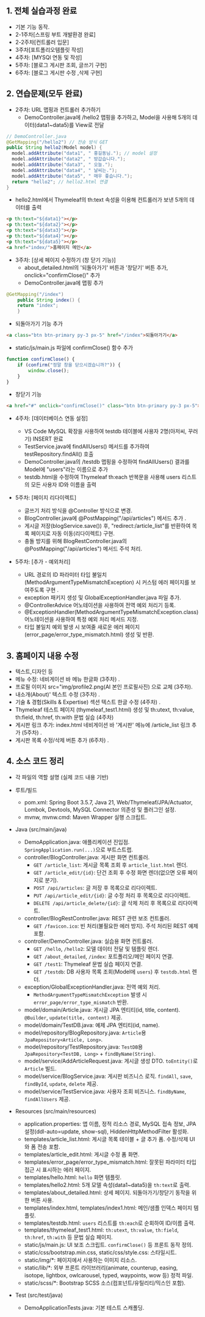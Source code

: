 ## 1. 전체 실습과정 완료
- 기본 기능 동작.
- 2-1주차[스프링 부트 개발환경 완료]
- 2-2주차[컨트롤러 입문]
- 3주차[포트폴리오템플릿 작성]
- 4주차: [MYSQl 연동 및 작성]
- 5주차: [블로그 게시판 조회, 글쓰기 구현]
- 6주차: [블로그 게시판 수정 ,삭제 구현]

## 2. 연습문제(모두 완료)
- 2주차: URL 맵핑과 컨트롤러 추가하기
  - DemoController.java에 /hello2 맵핑을 추가하고, Model을 사용해 5개의 데이터(data1~data5)를 View로 전달

```java
// DemoController.java
@GetMapping("/hello2") // 전송 방식 GET
public String hello2(Model model) {
  model.addAttribute("data1", " 홍길동님."); // model 설정
  model.addAttribute("data2", " 방갑습니다.");
  model.addAttribute("data3", " 오늘.");
  model.addAttribute("data4", " 날씨는.");
  model.addAttribute("data5", " 매우 좋습니다.");
  return "hello2"; // hello2.html 연결
}
```

  - hello2.html에서 Thymeleaf의 th:text 속성을 이용해 컨트롤러가 보낸 5개의 데이터를 출력

```html
<p th:text="${data1}"></p>
<p th:text="${data2}"></p>
<p th:text="${data3}"></p>
<p th:text="${data4}"></p>
<p th:text="${data5}"></p>
<a href="index/">홈페이지 메인</a>
```

- 3주차: [상세 페이지 수정하기 (창 닫기 기능)] 
  - about_detailed.html의 '되돌아가기' 버튼과 '창닫기' 버튼 추가, onclick="confirmClose()" 추가
  - DemoController.java에 맵핑 추가

```java
@GetMapping("/index")
    public String index() {
    return "index";
    }
```

  - 되돌아가기 기능 추가

```html
<a class="btn btn-primary py-3 px-5" href="/index">되돌아가기</a>
```

  - static/js/main.js 파일에 confirmClose() 함수 추가

```javascript
function confirmClose() {
    if (confirm("정말 창을 닫으시겠습니까?")) {
        window.close(); 
    }
}
```

  - 창닫기 기능

```html
<a href="#" onclick="confirmClose()" class="btn btn-primary py-3 px-5">창닫기</a>
```

- 4주차: [데이터베이스 연동 설정] 
  - VS Code MySQL 확장을 사용하여 testdb 테이블에 사용자 2명(아저씨, 꾸러기) INSERT 완료
  - TestService.java에 findAllUsers() 메서드를 추가하여 testRepository.findAll() 호출
  - DemoController.java의 /testdb 맵핑을 수정하여 findAllUsers() 결과를 Model에 "users"라는 이름으로 추가
  - testdb.html을 수정하여 Thymeleaf th:each 반복문을 사용해 users 리스트의 모든 사용자 ID와 이름을 출력

- 5주차: [페이지 리다이렉트]
  - 글쓰기 처리 방식을 @Controller 방식으로 변경.
  - BlogController.java에 @PostMapping("/api/articles") 메서드 추가 .
  - 게시글 저장(blogService.save()) 후, "redirect:/article_list"를 반환하여 목록 페이지로 자동 이동(리다이렉트) 구현.
  - 충돌 방지를 위해 BlogRestController.java의 @PostMapping("/api/articles") 메서드 주석 처리.

- 5주차: [추가 - 예외처리]
  - URL 경로의 ID 파라미터 타입 불일치(MethodArgumentTypeMismatchException) 시 커스텀 에러 페이지를 보여주도록 구현 .
  - exception 패키지 생성 및 GlobalExceptionHandler.java 파일 추가.
  - @ControllerAdvice 어노테이션을 사용하여 전역 예외 처리기 등록.
  - @ExceptionHandler(MethodArgumentTypeMismatchException.class) 어노테이션을 사용하여 특정 예외 처리 메서드 지정.
  - 타입 불일치 예외 발생 시 보여줄 새로운 에러 페이지(error_page/error_type_mismatch.html) 생성 및 반환.

## 3. 홈페이지 내용 수정
- 텍스트,디자인 등
- 메뉴 수정: 네비게이션 바 메뉴 한글화 (3주차) . 
- 프로필 이미지 src="img/profile2.png(AI 본인 프로필사진) 으로 교체 (3주차). 
- 내소개(About)' 텍스트 수정 (3주차) . 
- 기술 & 경험(Skills & Expertise) 섹션 텍스트 한글 수정 (4주차) . 
- Thymeleaf 테스트 페이지 (thymeleaf_test1.html) 생성 및 th:utext, th:value, th:field, th:href, th:with 문법 실습 (4주차)
- 게시판 링크 추가: index.html 네비게이션 바 '게시판' 메뉴에 /article_list 링크 추가 (5주차) .
- 게시판 목록 수정/삭제 버튼 추가 (6주차) .

## 4. 소스 코드 정리
- 각 파일의 역할 설명 (실제 코드 내용 기반)

- 루트/빌드
  - pom.xml: Spring Boot 3.5.7, Java 21, Web/Thymeleaf/JPA/Actuator, Lombok, Devtools, MySQL Connector 의존성 및 플러그인 설정.
  - mvnw, mvnw.cmd: Maven Wrapper 실행 스크립트.

- Java (src/main/java)
  - DemoApplication.java: 애플리케이션 진입점. `SpringApplication.run(...)`으로 부트스트랩.
  - controller/BlogController.java: 게시판 화면 컨트롤러.
    - `GET /article_list`: 게시글 목록 조회 후 `article_list.html` 렌더.
    - `GET /article_edit/{id}`: 단건 조회 후 수정 화면 렌더(없으면 오류 페이지로 분기).
    - `POST /api/articles`: 글 저장 후 목록으로 리다이렉트.
    - `PUT /api/article_edit/{id}`: 글 수정 처리 후 목록으로 리다이렉트.
    - `DELETE /api/article_delete/{id}`: 글 삭제 처리 후 목록으로 리다이렉트.
  - controller/BlogRestController.java: REST 관련 보조 컨트롤러.
    - `GET /favicon.ico`: 빈 처리(불필요한 에러 방지). 주석 처리된 REST 예제 포함.
  - controller/DemoController.java: 실습용 화면 컨트롤러.
    - `GET /hello`, `/hello2`: 모델 데이터 전달 및 템플릿 렌더.
    - `GET /about_detailed`, `/index`: 포트폴리오/메인 페이지 연결.
    - `GET /test1`: Thymeleaf 문법 실습 페이지 연결.
    - `GET /testdb`: DB 사용자 목록 조회(Model에 `users`) 후 `testdb.html` 렌더.
  - exception/GlobalExceptionHandler.java: 전역 예외 처리.
    - `MethodArgumentTypeMismatchException` 발생 시 `error_page/error_type_mismatch` 반환.
  - model/domain/Article.java: 게시글 JPA 엔티티(id, title, content). `@Builder`, `update(title, content)` 제공.
  - model/domain/TestDB.java: 예제 JPA 엔티티(id, name).
  - model/repository/BlogRepository.java: `Article`용 `JpaRepository<Article, Long>`.
  - model/repository/TestRepository.java: `TestDB`용 `JpaRepository<TestDB, Long>` + `findByName(String)`.
  - model/service/AddArticleRequest.java: 게시글 생성 DTO. `toEntity()`로 `Article` 빌드.
  - model/service/BlogService.java: 게시판 비즈니스 로직. `findAll`, `save`, `findById`, `update`, `delete` 제공.
  - model/service/TestService.java: 사용자 조회 비즈니스. `findByName`, `findAllUsers` 제공.

- Resources (src/main/resources)
  - application.properties: 앱 이름, 정적 리소스 경로, MySQL 접속 정보, JPA 설정(ddl-auto=update, show-sql), HiddenHttpMethodFilter 활성화.
  - templates/article_list.html: 게시글 목록 테이블 + 글 추가 폼. 수정/삭제 UI와 폼 전송 포함.
  - templates/article_edit.html: 게시글 수정 폼 화면.
  - templates/error_page/error_type_mismatch.html: 잘못된 파라미터 타입 접근 시 표시하는 에러 페이지.
  - templates/hello.html: `hello` 화면 템플릿.
  - templates/hello2.html: 5개 모델 속성(data1~data5)을 `th:text`로 출력.
  - templates/about_detailed.html: 상세 페이지. 되돌아가기/창닫기 동작을 위한 버튼 사용.
  - templates/index.html, templates/index1.html: 메인/샘플 인덱스 페이지 템플릿.
  - templates/testdb.html: `users` 리스트를 `th:each`로 순회하여 ID/이름 출력.
  - templates/thymeleaf_test1.html: `th:utext`, `th:value`, `th:field`, `th:href`, `th:with` 등 문법 실습 페이지.
  - static/js/main.js: UI 보조 스크립트. `confirmClose()` 등 프론트 동작 정의.
  - static/css/bootstrap.min.css, static/css/style.css: 스타일시트.
  - static/img/*: 페이지에서 사용하는 이미지 리소스.
  - static/lib/*: 외부 프론트 라이브러리(animate, counterup, easing, isotope, lightbox, owlcarousel, typed, waypoints, wow 등) 정적 파일.
  - static/scss/*: Bootstrap SCSS 소스(컴포넌트/유틸리티/믹스인 포함).

- Test (src/test/java)
  - DemoApplicationTests.java: 기본 테스트 스캐폴딩.
